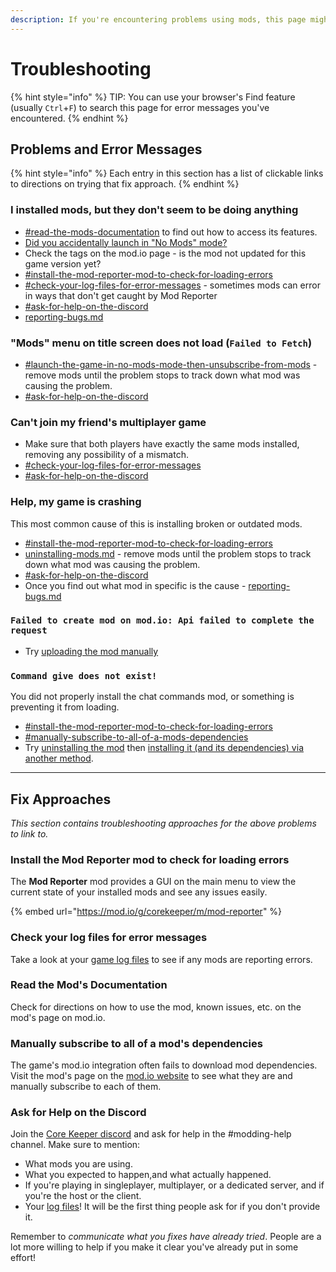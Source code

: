 ```yaml
---
description: If you're encountering problems using mods, this page might have the solution.
---
```


# Troubleshooting

{% hint style="info" %}
TIP: You can use your browser's Find feature (usually `Ctrl`+`F`) to search this page for error messages you've encountered.&#x20;
{% endhint %}

## Problems and Error Messages

{% hint style="info" %}
Each entry in this section has a list of clickable links to directions on trying that fix approach.
{% endhint %}

### I installed mods, but they don't seem to be doing anything

* [#read-the-mods-documentation](troubleshooting.md#read-the-mods-documentation "mention") to find out how to access its features.
* [Did you accidentally launch in "No Mods" mode?](uninstalling-mods.md#launch-the-game-in-no-mods-mode-then-unsubscribe-from-mods)
* Check the tags on the mod.io page - is the mod not updated for this game version yet?
* [#install-the-mod-reporter-mod-to-check-for-loading-errors](troubleshooting.md#install-the-mod-reporter-mod-to-check-for-loading-errors "mention")&#x20;
* [#check-your-log-files-for-error-messages](troubleshooting.md#check-your-log-files-for-error-messages "mention")  - sometimes mods can error in ways that don't get caught by Mod Reporter
* [#ask-for-help-on-the-discord](troubleshooting.md#ask-for-help-on-the-discord "mention")
* [reporting-bugs.md](reporting-bugs.md "mention")

### "Mods" menu on title screen does not load (`Failed to Fetch`)

* [#launch-the-game-in-no-mods-mode-then-unsubscribe-from-mods](uninstalling-mods.md#launch-the-game-in-no-mods-mode-then-unsubscribe-from-mods "mention")  - remove mods until the problem stops to track down what mod was causing the problem.
* [#ask-for-help-on-the-discord](troubleshooting.md#ask-for-help-on-the-discord "mention")

### Can't join my friend's multiplayer game

* Make sure that both players have exactly the same mods installed, removing any possibility of a mismatch.
* [#check-your-log-files-for-error-messages](troubleshooting.md#check-your-log-files-for-error-messages "mention")
* [#ask-for-help-on-the-discord](troubleshooting.md#ask-for-help-on-the-discord "mention")

### Help, my game is crashing

This most common cause of this is installing broken or outdated mods.

* [#install-the-mod-reporter-mod-to-check-for-loading-errors](troubleshooting.md#install-the-mod-reporter-mod-to-check-for-loading-errors "mention")
* [uninstalling-mods.md](uninstalling-mods.md "mention")  - remove mods until the problem stops to track down what mod was causing the problem.
* [#ask-for-help-on-the-discord](troubleshooting.md#ask-for-help-on-the-discord "mention")
* Once you find out what mod in specific is the cause - [reporting-bugs.md](reporting-bugs.md "mention")

### `Failed to create mod on mod.io: Api failed to complete the request`

* Try [uploading the mod manually](../creating-mods/releasing-mods/mod-files-upload.md)

### `Command give does not exist!`

You did not properly install the chat commands mod, or something is preventing it from loading.

* [#install-the-mod-reporter-mod-to-check-for-loading-errors](troubleshooting.md#install-the-mod-reporter-mod-to-check-for-loading-errors "mention")
* [#manually-subscribe-to-all-of-a-mods-dependencies](troubleshooting.md#manually-subscribe-to-all-of-a-mods-dependencies "mention")
* Try [uninstalling the mod](uninstalling-mods.md) then [installing it (and its dependencies) via another method](installing-mods.md).

***

## Fix Approaches

_This section contains troubleshooting approaches for the above problems to link to._

### Install the Mod Reporter mod to check for loading errors

The **Mod Reporter** mod provides a GUI on the main menu to view the current state of your installed mods and see any issues easily.

{% embed url="https://mod.io/g/corekeeper/m/mod-reporter" %}

### Check your log files for error messages

Take a look at your [game log files](../concepts/important-folder-paths.md#log-files) to see if any mods are reporting errors.

### Read the Mod's Documentation

Check for directions on how to use the mod, known issues, etc. on the mod's page on mod.io.

### Manually subscribe to all of a mod's dependencies

The game's mod.io integration often fails to download mod dependencies. Visit the mod's page on the [mod.io website](https://mod.io/g/corekeeper/) to see what they are and manually subscribe to each of them.

### Ask for Help on the Discord

Join the [Core Keeper discord](https://discord.com/invite/corekeeper) and ask for help in the #modding-help channel. Make sure to mention:

* What mods you are using.
* What you expected to happen,and what actually happened.
* If you're playing in singleplayer, multiplayer, or a dedicated server, and if you're the host or the client.
* Your [log files](../concepts/important-folder-paths.md#log-files)! It will be the first thing people ask for if you don't provide it.

Remember to _communicate what you fixes have already tried_. People are a lot more willing to help if you make it clear you've already put in some effort!
